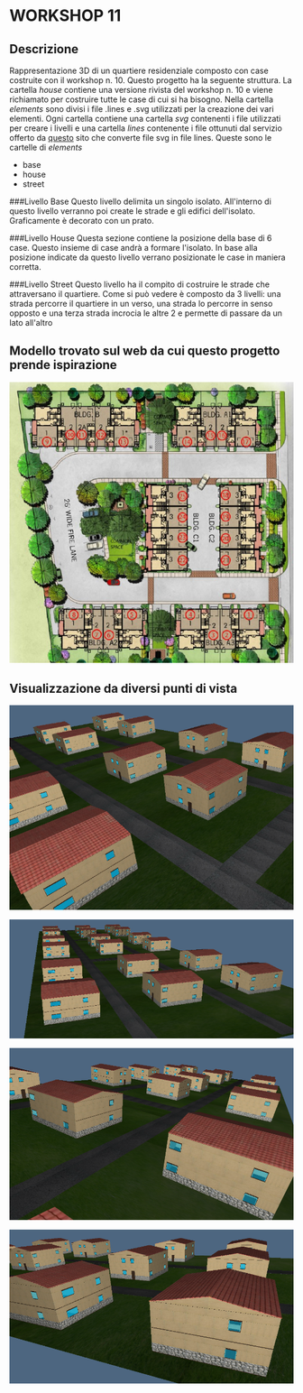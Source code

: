 # WORKSHOP 11

## Descrizione
Rappresentazione 3D di un quartiere residenziale composto con case costruite con il workshop n. 10.
Questo progetto ha la seguente struttura.
La cartella *house* contiene una versione rivista del workshop n. 10 e viene richiamato per costruire tutte le case di cui si ha bisogno.
Nella cartella *elements* sono divisi i file .lines e .svg utilizzati per la creazione dei vari elementi.
Ogni cartella contiene una cartella *svg* contenenti i file utilizzati per creare i livelli e una cartella *lines* contenente i file ottunuti dal servizio offerto da [questo](http://cvdlab.github.io/svg2lines/) sito che converte file svg in file lines.
Queste sono le cartelle di *elements*

* base
* house
* street

###Livello Base
Questo livello delimita un singolo isolato. All'interno di questo livello verranno poi create le strade e gli edifici dell'isolato. Graficamente è decorato con un prato.

###Livello House
Questa sezione contiene la posizione della base di 6 case. Questo insieme di case andrà a formare l'isolato. In base alla posizione indicate da questo livello verrano posizionate le case in maniera corretta.

###Livello Street
Questo livello ha il compito di costruire le strade che attraversano il quartiere. Come si può vedere è composto da 3 livelli: una strada percorre il quartiere in un verso, una strada lo percorre in senso opposto e una terza strada incrocia le altre 2 e permette di passare da un lato all'altro

## Modello trovato sul web da cui questo progetto prende ispirazione
![alt text](https://github.com/manusgnao/ggpl/blob/master/2017-01-27/images/model.png "Modello")

## Visualizzazione da diversi punti di vista

![alt text](https://github.com/manusgnao/ggpl/blob/master/2017-01-27/images/isolato.PNG "Isolato")

![alt text](https://github.com/manusgnao/ggpl/blob/master/2017-01-27/images/viale.PNG "Viale")

![alt text](https://github.com/manusgnao/ggpl/blob/master/2017-01-27/images/dettaglio.PNG "Dettaglio")

![alt text](https://github.com/manusgnao/ggpl/blob/master/2017-01-27/images/posteriore.PNG "Vista Posteriore")


